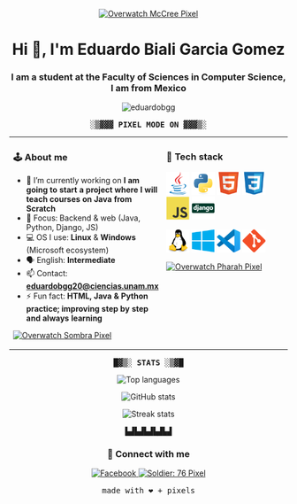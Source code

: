 <!-- ============================ -->
<!--        PIXEL-ART README      -->
<!-- ============================ -->

<!-- 🎮 BANNER PIXEL: mosaico con 4 sprites -->
<p align="center">
  <a href="https://static.wikia.nocookie.net/overwatch/images/7/70/McCree_Spray_-_Pixel.png/revision/latest/scale-to-width-down/250?cb=20160610010620">
    <img src="https://static.wikia.nocookie.net/overwatch/images/7/70/McCree_Spray_-_Pixel.png/revision/latest/scale-to-width-down/250?cb=20160610010620" alt="Overwatch McCree Pixel" height="80">
  </a>
</p>

<h1 align="center">Hi 👋, I'm Eduardo Biali Garcia Gomez</h1>
<h3 align="center">I am a student at the Faculty of Sciences in Computer Science, I am from Mexico</h3>

<p align="center">
  <img src="https://komarev.com/ghpvc/?username=eduardobgg&label=Profile%20views&color=7f5af0&style=flat-square" alt="eduardobgg" />
</p>

<!-- Divider estilo pixel -->
<p align="center"><samp>░▒▓▓▓ <b>PIXEL MODE ON</b> ▓▓▓▒░</samp></p>

<!-- ============================ -->
<!--           ABOUT ME           -->
<!-- ============================ -->
<table>
<tr>
<td width="50%" valign="top">

<h3>🕹️ About me</h3>

- 🔭 I’m currently working on **I am going to start a project where I will teach courses on Java from Scratch**
- 🧠 Focus: Backend & web (Java, Python, Django, JS)
- 💻 OS I use: **Linux** & **Windows** (Microsoft ecosystem)
- 🗣️ English: **Intermediate**
- 📫 Contact: **eduardobgg20@ciencias.unam.mx**
- ⚡ Fun fact: **HTML, Java & Python practice; improving step by step and always learning**

<!-- PIXEL ART SLOT (llenado con Sombra) -->
<p>
  <a href="https://static.wikia.nocookie.net/overwatch/images/3/3b/Sombra_8bit.png/revision/latest/scale-to-width-down/250?cb=20161201043328">
    <img src="https://static.wikia.nocookie.net/overwatch/images/3/3b/Sombra_8bit.png/revision/latest/scale-to-width-down/250?cb=20161201043328" alt="Overwatch Sombra Pixel" height="84">
  </a>
</p>

</td>
<td width="50%" valign="top">

<!-- ============================ -->
<!--         TECH STACK           -->
<!-- ============================ -->
<h3>🌈 Tech stack</h3>

<!-- Lenguajes -->
<p>
  <img src="https://raw.githubusercontent.com/devicons/devicon/master/icons/java/java-original.svg" alt="java" width="42" height="42"/>
  <img src="https://raw.githubusercontent.com/devicons/devicon/master/icons/python/python-original.svg" alt="python" width="42" height="42"/>
  <img src="https://raw.githubusercontent.com/devicons/devicon/master/icons/html5/html5-original.svg" alt="html5" width="42" height="42"/>
  <img src="https://raw.githubusercontent.com/devicons/devicon/master/icons/css3/css3-original.svg" alt="css3" width="42" height="42"/>
  <img src="https://raw.githubusercontent.com/devicons/devicon/master/icons/javascript/javascript-original.svg" alt="javascript" width="42" height="42"/>
  <img src="https://raw.githubusercontent.com/devicons/devicon/master/icons/django/django-original.svg" alt="django" width="42" height="42"/>
</p>

<!-- SO / Tools -->
<p>
  <img src="https://raw.githubusercontent.com/devicons/devicon/master/icons/linux/linux-original.svg" alt="linux" width="42" height="42"/>
  <img src="https://raw.githubusercontent.com/devicons/devicon/master/icons/windows8/windows8-original.svg" alt="windows" width="42" height="42"/>
  <img src="https://raw.githubusercontent.com/devicons/devicon/master/icons/vscode/vscode-original.svg" alt="vscode" width="42" height="42"/>
  <img src="https://raw.githubusercontent.com/devicons/devicon/master/icons/git/git-original.svg" alt="git" width="42" height="42"/>
</p>

<!-- PIXEL ART SLOT (llenado con Pharah) -->
<p>
  <a href="https://toppng.com/uploads/preview/overwatch-pharah-pixel-spray-11563500446i3gmwomjbj.png">
    <img src="https://toppng.com/uploads/preview/overwatch-pharah-pixel-spray-11563500446i3gmwomjbj.png" alt="Overwatch Pharah Pixel" height="84">
  </a>
</p>

</td>
</tr>
</table>


<!-- Divider estilo pixel -->
<p align="center"><samp>█▓▒░ <b>STATS</b> ░▒▓█</samp></p>

<!-- ============================ -->
<!--            STATS             -->
<!-- ============================ -->
<p align="center">
  <img src="https://github-readme-stats.vercel.app/api/top-langs?username=eduardobgg&show_icons=true&locale=en&layout=compact" alt="Top languages" />
</p>

<p align="center">
  <img src="https://github-readme-stats.vercel.app/api?username=eduardobgg&show_icons=true&locale=en" alt="GitHub stats" />
</p>

<p align="center">
  <img src="https://github-readme-streak-stats.herokuapp.com/?user=eduardobgg" alt="Streak stats" />
</p>

<!-- Divider estilo pixel -->
<p align="center"><samp>▙▟▙▟▙▟▙▟▙▟</samp></p>

<!-- ============================ -->
<!--         SOCIAL / LINKS       -->
<!-- ============================ -->
<h3 align="center">🔗 Connect with me</h3>

<p align="center">
  <a href="https://fb.com/eduardo.garcia.gomez" target="_blank">
    <img src="https://raw.githubusercontent.com/rahuldkjain/github-profile-readme-generator/master/src/images/icons/Social/facebook.svg" alt="Facebook" height="30" width="40"/>
  </a>
  <!-- Pixel en redes (Soldier: 76) -->
  <a href="https://w7.pngwing.com/pngs/232/391/png-transparent-overwatch-blizzcon-pixel-art-heroes-of-the-storm-soldier-76-video-game-bead-fictional-character-thumbnail.png">
    <img src="https://w7.pngwing.com/pngs/232/391/png-transparent-overwatch-blizzcon-pixel-art-heroes-of-the-storm-soldier-76-video-game-bead-fictional-character-thumbnail.png" alt="Soldier: 76 Pixel" height="40">
  </a>
</p>

<!-- Footer pixel -->
<p align="center"><samp>made with ❤️ + pixels</samp></p>
